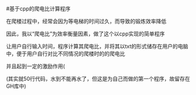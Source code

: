 #基于cpp的爬电比计算程序  

在爬楼过程中，经常会因为等电梯的时间过久，而导致的锻炼效率降低  

因此，我以“爬电比”为效率衡量因素，做了这个以cpp实现的简单程序  

让用户自行输入时间，程序计算其爬电比，并将其以txt的形式储存在用户的电脑中，便于用户自行对比不同情况的爬楼时的的爬电比  

并且起到一定的激励作用(  

(其实就50行代码，水到不能再水了，但这是为自己而做的第一个程序，故留存在GH库中)  

